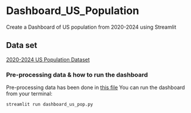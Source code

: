 # Dashboard_US_Population
Create a Dashboard of US population from 2020-2024 using Streamlit

## Data set
[2020-2024 US Population Dataset](https://www2.census.gov/programs-surveys/popest/datasets/2020-2024/state/totals/NST-EST2024-ALLDATA.csv)

### Pre-processing data & how to run the dashboard
Pre-processing data has been done in [this file](https://github.com/Fuady/Dashboard_US_Population/blob/main/Preprocess_US_population.ipynb)
You can run the dashboard from your terminal:

```{r echo = FALSE}
streamlit run dashboard_us_pop.py
```

